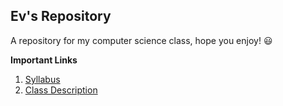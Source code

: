 ## Ev's Repository 
A repository for my computer science class, hope you enjoy! :smiley:

**Important Links**
1. [Syllabus](Comp.science.syllabus.md)
1. [Class Description](Class.Description.md)
